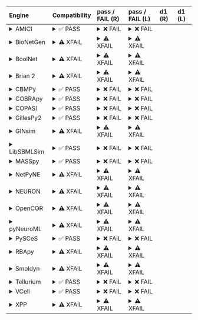 | Engine                                                                                                                                     | Compatibility                                                                                                                                                                                                                                                                                                    | pass / FAIL (R)                                                                                                                                                                                                                                                                                                                                                                                                                                                                                                                                                                                                                                                                                                                                                                                                                                             | pass / FAIL (L)                                                                                                                                                          | d1 (R)   | d1 (L)   |
|:-------------------------------------------------------------------------------------------------------------------------------------------|:-----------------------------------------------------------------------------------------------------------------------------------------------------------------------------------------------------------------------------------------------------------------------------------------------------------------|:------------------------------------------------------------------------------------------------------------------------------------------------------------------------------------------------------------------------------------------------------------------------------------------------------------------------------------------------------------------------------------------------------------------------------------------------------------------------------------------------------------------------------------------------------------------------------------------------------------------------------------------------------------------------------------------------------------------------------------------------------------------------------------------------------------------------------------------------------------|:-------------------------------------------------------------------------------------------------------------------------------------------------------------------------|:---------|:---------|
| <details><summary>AMICI</summary>https://docs.biosimulators.org/Biosimulators_AMICI/<br></details>                                         | <details><summary>&#9989; PASS</summary>The filenames '01186-sbml-l3v2.xml' and '01186-sbml-l3v2-sedml.xml' suggest the input files are ['SBML', 'SED-ML'] which is compatible with amici.<br><br>['SBML', 'SED-ML'] are compatible with amici.</details>                                                        | <details><summary>&#10060; FAIL</summary><a href="https://api.biosimulations.org/runs/6731e621b678b3883bb6a222">view</a><br><a href="https://api.biosimulations.org/results/6731e621b678b3883bb6a222/download">download</a><br><a href="https://api.biosimulations.org/logs/6731e621b678b3883bb6a222?includeOutput=true">logs</a><br><br>ERROR MESSAGE:<br>`/root/archive.omex` is not a valid COMBINE/OMEX archive.<br>  - The SED-ML file at location `./tmp962614` is invalid.<br>    - Data generator `OBJF_1` is invalid.<br>      - Variable `OBJF` is invalid.<br>        - One or more namespaces required for target `/sbml:sbml/sbml:model/fbc:listOfObjectives/fbc:objective[@fbc:id='OBJF']` are not defined. Only the following namespaces are defined for the target: `sbml`.<br><br>ERROR TYPE:<br>ValueError</details>                      | <details><summary>&#10060; FAIL</summary>ERROR MESSAGE:<br>Error unknown. The log.yml containing error information was not found.<br><br></details>                      |          |          |
| <details><summary>BioNetGen</summary>https://docs.biosimulators.org/Biosimulators_BioNetGen/<br></details>                                 | <details><summary>&#9888; XFAIL</summary>EXPECTED FAIL<br><br>The filenames '01186-sbml-l3v2.xml' and '01186-sbml-l3v2-sedml.xml' suggest the input files are ['SBML', 'SED-ML'] which is not compatible with bionetgen.<br><br>['BNGL', 'SED-ML'] are compatible with bionetgen.</details>                      | <details><summary>&#9888; XFAIL</summary>EXPECTED FAIL<br><br><a href="https://api.biosimulations.org/runs/6731e624b678b3883bb6a226">view</a><br><a href="https://api.biosimulations.org/results/6731e624b678b3883bb6a226/download">download</a><br><a href="https://api.biosimulations.org/logs/6731e624b678b3883bb6a226?includeOutput=true">logs</a><br><br>ERROR MESSAGE:<br>`/root/archive.omex` is not a valid COMBINE/OMEX archive.<br>  - The SED-ML file at location `./tmp55567` is invalid.<br>    - Data generator `OBJF_1` is invalid.<br>      - Variable `OBJF` is invalid.<br>        - One or more namespaces required for target `/sbml:sbml/sbml:model/fbc:listOfObjectives/fbc:objective[@fbc:id='OBJF']` are not defined. Only the following namespaces are defined for the target: `sbml`.<br><br>ERROR TYPE:<br>ValueError</details>  | <details><summary>&#9888; XFAIL</summary>EXPECTED FAIL<br><br>ERROR MESSAGE:<br>Error unknown. The log.yml containing error information was not found.<br><br></details> |          |          |
| <details><summary>BoolNet</summary>https://docs.biosimulators.org/Biosimulators_BoolNet/<br></details>                                     | <details><summary>&#9888; XFAIL</summary>EXPECTED FAIL<br><br>The filenames '01186-sbml-l3v2.xml' and '01186-sbml-l3v2-sedml.xml' suggest the input files are ['SBML', 'SED-ML'] which is not compatible with boolnet.<br><br>['SBML-qual', 'SED-ML'] are compatible with boolnet.</details>                     | <details><summary>&#9888; XFAIL</summary>EXPECTED FAIL<br><br><a href="https://api.biosimulations.org/runs/6731e6260d09353e8f104bd1">view</a><br><a href="https://api.biosimulations.org/results/6731e6260d09353e8f104bd1/download">download</a><br><a href="https://api.biosimulations.org/logs/6731e6260d09353e8f104bd1?includeOutput=true">logs</a><br><br>ERROR MESSAGE:<br>`/root/archive.omex` is not a valid COMBINE/OMEX archive.<br>  - The SED-ML file at location `./tmp446179` is invalid.<br>    - Data generator `OBJF_1` is invalid.<br>      - Variable `OBJF` is invalid.<br>        - One or more namespaces required for target `/sbml:sbml/sbml:model/fbc:listOfObjectives/fbc:objective[@fbc:id='OBJF']` are not defined. Only the following namespaces are defined for the target: `sbml`.<br><br>ERROR TYPE:<br>ValueError</details> | <details><summary>&#9888; XFAIL</summary>EXPECTED FAIL<br><br>ERROR MESSAGE:<br>Error unknown. The log.yml containing error information was not found.<br><br></details> |          |          |
| <details><summary>Brian 2</summary>https://docs.biosimulators.org/Biosimulators_pyNeuroML/<br></details>                                   | <details><summary>&#9888; XFAIL</summary>EXPECTED FAIL<br><br>The filenames '01186-sbml-l3v2.xml' and '01186-sbml-l3v2-sedml.xml' suggest the input files are ['SBML', 'SED-ML'] which is not compatible with brian2.<br><br>['NeuroML', 'SED-ML', 'LEMS', 'SED-ML'] are compatible with brian2.</details>       | <details><summary>&#9888; XFAIL</summary>EXPECTED FAIL<br><br><a href="https://api.biosimulations.org/runs/6731e6220d09353e8f104bcc">view</a><br><a href="https://api.biosimulations.org/results/6731e6220d09353e8f104bcc/download">download</a><br><a href="https://api.biosimulations.org/logs/6731e6220d09353e8f104bcc?includeOutput=true">logs</a><br><br>ERROR MESSAGE:<br>No module named 'libsbml'<br><br>ERROR TYPE:<br>ModuleNotFoundError</details>                                                                                                                                                                                                                                                                                                                                                                                               | <details><summary>&#9888; XFAIL</summary>EXPECTED FAIL<br><br>ERROR MESSAGE:<br>Error unknown. The log.yml containing error information was not found.<br><br></details> |          |          |
| <details><summary>CBMPy</summary>https://docs.biosimulators.org/Biosimulators_CBMPy/<br></details>                                         | <details><summary>&#9989; PASS</summary>The filenames '01186-sbml-l3v2.xml' and '01186-sbml-l3v2-sedml.xml' suggest the input files are ['SBML', 'SED-ML'] which is compatible with cbmpy.<br><br>['SBML', 'SED-ML'] are compatible with cbmpy.</details>                                                        | <details><summary>&#10060; FAIL</summary><a href="https://api.biosimulations.org/runs/6731e6280d09353e8f104bd4">view</a><br><a href="https://api.biosimulations.org/results/6731e6280d09353e8f104bd4/download">download</a><br><a href="https://api.biosimulations.org/logs/6731e6280d09353e8f104bd4?includeOutput=true">logs</a><br><br>ERROR MESSAGE:<br>`/root/archive.omex` is not a valid COMBINE/OMEX archive.<br>  - The SED-ML file at location `./tmp721457` is invalid.<br>    - Data generator `OBJF_1` is invalid.<br>      - Variable `OBJF` is invalid.<br>        - One or more namespaces required for target `/sbml:sbml/sbml:model/fbc:listOfObjectives/fbc:objective[@fbc:id='OBJF']` are not defined. Only the following namespaces are defined for the target: `sbml`.<br><br>ERROR TYPE:<br>ValueError</details>                      | <details><summary>&#10060; FAIL</summary>ERROR MESSAGE:<br>Error unknown. The log.yml containing error information was not found.<br><br></details>                      |          |          |
| <details><summary>COBRApy</summary>https://docs.biosimulators.org/Biosimulators_COBRApy/<br>Only allows steady state simulations</details> | <details><summary>&#9989; PASS</summary>The filenames '01186-sbml-l3v2.xml' and '01186-sbml-l3v2-sedml.xml' suggest the input files are ['SBML', 'SED-ML'] which is compatible with cobrapy.<br><br>['SBML', 'SED-ML'] are compatible with cobrapy.</details>                                                    | <details><summary>&#10060; FAIL</summary><a href="https://api.biosimulations.org/runs/6731e629b678b3883bb6a229">view</a><br><a href="https://api.biosimulations.org/results/6731e629b678b3883bb6a229/download">download</a><br><a href="https://api.biosimulations.org/logs/6731e629b678b3883bb6a229?includeOutput=true">logs</a><br><br>ERROR MESSAGE:<br>`/root/archive.omex` is not a valid COMBINE/OMEX archive.<br>  - The SED-ML file at location `./tmp482300` is invalid.<br>    - Data generator `OBJF_1` is invalid.<br>      - Variable `OBJF` is invalid.<br>        - One or more namespaces required for target `/sbml:sbml/sbml:model/fbc:listOfObjectives/fbc:objective[@fbc:id='OBJF']` are not defined. Only the following namespaces are defined for the target: `sbml`.<br><br>ERROR TYPE:<br>ValueError</details>                      | <details><summary>&#10060; FAIL</summary>ERROR MESSAGE:<br>Error unknown. The log.yml containing error information was not found.<br><br></details>                      |          |          |
| <details><summary>COPASI</summary>https://docs.biosimulators.org/Biosimulators_COPASI/<br></details>                                       | <details><summary>&#9989; PASS</summary>The filenames '01186-sbml-l3v2.xml' and '01186-sbml-l3v2-sedml.xml' suggest the input files are ['SBML', 'SED-ML'] which is compatible with copasi.<br><br>['SBML', 'SED-ML'] are compatible with copasi.</details>                                                      | <details><summary>&#10060; FAIL</summary><a href="https://api.biosimulations.org/runs/6731e62cb678b3883bb6a22c">view</a><br><a href="https://api.biosimulations.org/results/6731e62cb678b3883bb6a22c/download">download</a><br><a href="https://api.biosimulations.org/logs/6731e62cb678b3883bb6a22c?includeOutput=true">logs</a><br><br>ERROR MESSAGE:<br>`/root/archive.omex` is not a valid COMBINE/OMEX archive.<br>  - The SED-ML file at location `./tmp932942` is invalid.<br>    - Data generator `OBJF_1` is invalid.<br>      - Variable `OBJF` is invalid.<br>        - One or more namespaces required for target `/sbml:sbml/sbml:model/fbc:listOfObjectives/fbc:objective[@fbc:id='OBJF']` are not defined. Only the following namespaces are defined for the target: `sbml`.<br><br>ERROR TYPE:<br>ValueError</details>                      | <details><summary>&#10060; FAIL</summary>ERROR MESSAGE:<br>Error unknown. The log.yml containing error information was not found.<br><br></details>                      |          |          |
| <details><summary>GillesPy2</summary>https://docs.biosimulators.org/Biosimulators_GillesPy2/<br></details>                                 | <details><summary>&#9989; PASS</summary>The filenames '01186-sbml-l3v2.xml' and '01186-sbml-l3v2-sedml.xml' suggest the input files are ['SBML', 'SED-ML'] which is compatible with gillespy2.<br><br>['SBML', 'SED-ML'] are compatible with gillespy2.</details>                                                | <details><summary>&#10060; FAIL</summary><a href="https://api.biosimulations.org/runs/6731e62db678b3883bb6a230">view</a><br><a href="https://api.biosimulations.org/results/6731e62db678b3883bb6a230/download">download</a><br><a href="https://api.biosimulations.org/logs/6731e62db678b3883bb6a230?includeOutput=true">logs</a><br><br>ERROR MESSAGE:<br>`/root/archive.omex` is not a valid COMBINE/OMEX archive.<br>  - The SED-ML file at location `./tmp452671` is invalid.<br>    - Data generator `OBJF_1` is invalid.<br>      - Variable `OBJF` is invalid.<br>        - One or more namespaces required for target `/sbml:sbml/sbml:model/fbc:listOfObjectives/fbc:objective[@fbc:id='OBJF']` are not defined. Only the following namespaces are defined for the target: `sbml`.<br><br>ERROR TYPE:<br>ValueError</details>                      | <details><summary>&#10060; FAIL</summary>ERROR MESSAGE:<br>Error unknown. The log.yml containing error information was not found.<br><br></details>                      |          |          |
| <details><summary>GINsim</summary>https://docs.biosimulators.org/Biosimulators_GINsim/<br></details>                                       | <details><summary>&#9888; XFAIL</summary>EXPECTED FAIL<br><br>The filenames '01186-sbml-l3v2.xml' and '01186-sbml-l3v2-sedml.xml' suggest the input files are ['SBML', 'SED-ML'] which is not compatible with ginsim.<br><br>['SBML-qual', 'SED-ML'] are compatible with ginsim.</details>                       | <details><summary>&#9888; XFAIL</summary>EXPECTED FAIL<br><br><a href="https://api.biosimulations.org/runs/6731e62f0d09353e8f104bd8">view</a><br><a href="https://api.biosimulations.org/results/6731e62f0d09353e8f104bd8/download">download</a><br><a href="https://api.biosimulations.org/logs/6731e62f0d09353e8f104bd8?includeOutput=true">logs</a><br><br>ERROR MESSAGE:<br>`/root/archive.omex` is not a valid COMBINE/OMEX archive.<br>  - The SED-ML file at location `./tmp292854` is invalid.<br>    - Data generator `OBJF_1` is invalid.<br>      - Variable `OBJF` is invalid.<br>        - One or more namespaces required for target `/sbml:sbml/sbml:model/fbc:listOfObjectives/fbc:objective[@fbc:id='OBJF']` are not defined. Only the following namespaces are defined for the target: `sbml`.<br><br>ERROR TYPE:<br>ValueError</details> | <details><summary>&#9888; XFAIL</summary>EXPECTED FAIL<br><br>ERROR MESSAGE:<br>Error unknown. The log.yml containing error information was not found.<br><br></details> |          |          |
| <details><summary>LibSBMLSim</summary>https://docs.biosimulators.org/Biosimulators_LibSBMLSim/<br></details>                               | <details><summary>&#9989; PASS</summary>The filenames '01186-sbml-l3v2.xml' and '01186-sbml-l3v2-sedml.xml' suggest the input files are ['SBML', 'SED-ML'] which is compatible with libsbmlsim.<br><br>['SBML', 'SED-ML'] are compatible with libsbmlsim.</details>                                              | <details><summary>&#10060; FAIL</summary><a href="https://api.biosimulations.org/runs/6731e6310d09353e8f104bdc">view</a><br><a href="https://api.biosimulations.org/results/6731e6310d09353e8f104bdc/download">download</a><br><a href="https://api.biosimulations.org/logs/6731e6310d09353e8f104bdc?includeOutput=true">logs</a><br><br>ERROR MESSAGE:<br>`/root/archive.omex` is not a valid COMBINE/OMEX archive.<br>  - The SED-ML file at location `./tmp293403` is invalid.<br>    - Data generator `OBJF_1` is invalid.<br>      - Variable `OBJF` is invalid.<br>        - One or more namespaces required for target `/sbml:sbml/sbml:model/fbc:listOfObjectives/fbc:objective[@fbc:id='OBJF']` are not defined. Only the following namespaces are defined for the target: `sbml`.<br><br>ERROR TYPE:<br>ValueError</details>                      | <details><summary>&#10060; FAIL</summary>ERROR MESSAGE:<br>Error unknown. The log.yml containing error information was not found.<br><br></details>                      |          |          |
| <details><summary>MASSpy</summary>https://docs.biosimulators.org/Biosimulators_MASSpy/<br></details>                                       | <details><summary>&#9989; PASS</summary>The filenames '01186-sbml-l3v2.xml' and '01186-sbml-l3v2-sedml.xml' suggest the input files are ['SBML', 'SED-ML'] which is compatible with masspy.<br><br>['SBML', 'SED-ML'] are compatible with masspy.</details>                                                      | <details><summary>&#10060; FAIL</summary><a href="https://api.biosimulations.org/runs/6731e6335a60072d20f54d9b">view</a><br><a href="https://api.biosimulations.org/results/6731e6335a60072d20f54d9b/download">download</a><br><a href="https://api.biosimulations.org/logs/6731e6335a60072d20f54d9b?includeOutput=true">logs</a><br><br>ERROR MESSAGE:<br>`/root/archive.omex` is not a valid COMBINE/OMEX archive.<br>  - The SED-ML file at location `./tmp256213` is invalid.<br>    - Data generator `OBJF_1` is invalid.<br>      - Variable `OBJF` is invalid.<br>        - One or more namespaces required for target `/sbml:sbml/sbml:model/fbc:listOfObjectives/fbc:objective[@fbc:id='OBJF']` are not defined. Only the following namespaces are defined for the target: `sbml`.<br><br>ERROR TYPE:<br>ValueError</details>                      | <details><summary>&#10060; FAIL</summary>ERROR MESSAGE:<br>Error unknown. The log.yml containing error information was not found.<br><br></details>                      |          |          |
| <details><summary>NetPyNE</summary>https://docs.biosimulators.org/Biosimulators_pyNeuroML/<br></details>                                   | <details><summary>&#9888; XFAIL</summary>EXPECTED FAIL<br><br>The filenames '01186-sbml-l3v2.xml' and '01186-sbml-l3v2-sedml.xml' suggest the input files are ['SBML', 'SED-ML'] which is not compatible with netpyne.<br><br>['NeuroML', 'SED-ML', 'LEMS', 'SED-ML'] are compatible with netpyne.</details>     | <details><summary>&#9888; XFAIL</summary>EXPECTED FAIL<br><br><a href="https://api.biosimulations.org/runs/6731e6355a60072d20f54d9e">view</a><br><a href="https://api.biosimulations.org/results/6731e6355a60072d20f54d9e/download">download</a><br><a href="https://api.biosimulations.org/logs/6731e6355a60072d20f54d9e?includeOutput=true">logs</a><br><br>ERROR MESSAGE:<br>No module named 'libsbml'<br><br>ERROR TYPE:<br>ModuleNotFoundError</details>                                                                                                                                                                                                                                                                                                                                                                                               | <details><summary>&#9888; XFAIL</summary>EXPECTED FAIL<br><br>ERROR MESSAGE:<br>Error unknown. The log.yml containing error information was not found.<br><br></details> |          |          |
| <details><summary>NEURON</summary>https://docs.biosimulators.org/Biosimulators_pyNeuroML/<br></details>                                    | <details><summary>&#9888; XFAIL</summary>EXPECTED FAIL<br><br>The filenames '01186-sbml-l3v2.xml' and '01186-sbml-l3v2-sedml.xml' suggest the input files are ['SBML', 'SED-ML'] which is not compatible with neuron.<br><br>['NeuroML', 'SED-ML', 'LEMS', 'SED-ML'] are compatible with neuron.</details>       | <details><summary>&#9888; XFAIL</summary>EXPECTED FAIL<br><br><a href="https://api.biosimulations.org/runs/6731e6360d09353e8f104be0">view</a><br><a href="https://api.biosimulations.org/results/6731e6360d09353e8f104be0/download">download</a><br><a href="https://api.biosimulations.org/logs/6731e6360d09353e8f104be0?includeOutput=true">logs</a><br><br>ERROR MESSAGE:<br>No module named 'libsbml'<br><br>ERROR TYPE:<br>ModuleNotFoundError</details>                                                                                                                                                                                                                                                                                                                                                                                               | <details><summary>&#9888; XFAIL</summary>EXPECTED FAIL<br><br>ERROR MESSAGE:<br>Error unknown. The log.yml containing error information was not found.<br><br></details> |          |          |
| <details><summary>OpenCOR</summary>https://docs.biosimulators.org/Biosimulators_OpenCOR/<br></details>                                     | <details><summary>&#9888; XFAIL</summary>EXPECTED FAIL<br><br>The filenames '01186-sbml-l3v2.xml' and '01186-sbml-l3v2-sedml.xml' suggest the input files are ['SBML', 'SED-ML'] which is not compatible with opencor.<br><br>['CellML', 'SED-ML'] are compatible with opencor.</details>                        | <details><summary>&#9888; XFAIL</summary>EXPECTED FAIL<br><br><a href="https://api.biosimulations.org/runs/6731e638b678b3883bb6a235">view</a><br><a href="https://api.biosimulations.org/results/6731e638b678b3883bb6a235/download">download</a><br><a href="https://api.biosimulations.org/logs/6731e638b678b3883bb6a235?includeOutput=true">logs</a><br><br>ERROR MESSAGE:<br>No module named 'libsbml'<br><br>ERROR TYPE:<br>ModuleNotFoundError</details>                                                                                                                                                                                                                                                                                                                                                                                               | <details><summary>&#9888; XFAIL</summary>EXPECTED FAIL<br><br>ERROR MESSAGE:<br>Error unknown. The log.yml containing error information was not found.<br><br></details> |          |          |
| <details><summary>pyNeuroML</summary>https://docs.biosimulators.org/Biosimulators_pyNeuroML/<br></details>                                 | <details><summary>&#9888; XFAIL</summary>EXPECTED FAIL<br><br>The filenames '01186-sbml-l3v2.xml' and '01186-sbml-l3v2-sedml.xml' suggest the input files are ['SBML', 'SED-ML'] which is not compatible with pyneuroml.<br><br>['NeuroML', 'SED-ML', 'LEMS', 'SED-ML'] are compatible with pyneuroml.</details> | <details><summary>&#9888; XFAIL</summary>EXPECTED FAIL<br><br><a href="https://api.biosimulations.org/runs/6731e63a5a60072d20f54dac">view</a><br><a href="https://api.biosimulations.org/results/6731e63a5a60072d20f54dac/download">download</a><br><a href="https://api.biosimulations.org/logs/6731e63a5a60072d20f54dac?includeOutput=true">logs</a><br><br>ERROR MESSAGE:<br>No module named 'libsbml'<br><br>ERROR TYPE:<br>ModuleNotFoundError</details>                                                                                                                                                                                                                                                                                                                                                                                               | <details><summary>&#9888; XFAIL</summary>EXPECTED FAIL<br><br>ERROR MESSAGE:<br>Error unknown. The log.yml containing error information was not found.<br><br></details> |          |          |
| <details><summary>PySCeS</summary>https://docs.biosimulators.org/Biosimulators_PySCeS/<br></details>                                       | <details><summary>&#9989; PASS</summary>The filenames '01186-sbml-l3v2.xml' and '01186-sbml-l3v2-sedml.xml' suggest the input files are ['SBML', 'SED-ML'] which is compatible with pysces.<br><br>['SBML', 'SED-ML'] are compatible with pysces.</details>                                                      | <details><summary>&#10060; FAIL</summary><a href="https://api.biosimulations.org/runs/6731e63b0d09353e8f104bf1">view</a><br><a href="https://api.biosimulations.org/results/6731e63b0d09353e8f104bf1/download">download</a><br><a href="https://api.biosimulations.org/logs/6731e63b0d09353e8f104bf1?includeOutput=true">logs</a><br><br>ERROR MESSAGE:<br>`/root/archive.omex` is not a valid COMBINE/OMEX archive.<br>  - The SED-ML file at location `./tmp921920` is invalid.<br>    - Data generator `OBJF_1` is invalid.<br>      - Variable `OBJF` is invalid.<br>        - One or more namespaces required for target `/sbml:sbml/sbml:model/fbc:listOfObjectives/fbc:objective[@fbc:id='OBJF']` are not defined. Only the following namespaces are defined for the target: `sbml`.<br><br>ERROR TYPE:<br>ValueError</details>                      | <details><summary>&#10060; FAIL</summary>ERROR MESSAGE:<br>Error unknown. The log.yml containing error information was not found.<br><br></details>                      |          |          |
| <details><summary>RBApy</summary>https://docs.biosimulators.org/Biosimulators_RBApy/<br></details>                                         | <details><summary>&#9888; XFAIL</summary>EXPECTED FAIL<br><br>The filenames '01186-sbml-l3v2.xml' and '01186-sbml-l3v2-sedml.xml' suggest the input files are ['SBML', 'SED-ML'] which is not compatible with rbapy.<br><br>['RBApy', 'SED-ML'] are compatible with rbapy.</details>                             | <details><summary>&#9888; XFAIL</summary>EXPECTED FAIL<br><br><a href="https://api.biosimulations.org/runs/6731e63db678b3883bb6a255">view</a><br><a href="https://api.biosimulations.org/results/6731e63db678b3883bb6a255/download">download</a><br><a href="https://api.biosimulations.org/logs/6731e63db678b3883bb6a255?includeOutput=true">logs</a><br><br>ERROR MESSAGE:<br>`/root/archive.omex` is not a valid COMBINE/OMEX archive.<br>  - The SED-ML file at location `./tmp24088` is invalid.<br>    - Data generator `OBJF_1` is invalid.<br>      - Variable `OBJF` is invalid.<br>        - One or more namespaces required for target `/sbml:sbml/sbml:model/fbc:listOfObjectives/fbc:objective[@fbc:id='OBJF']` are not defined. Only the following namespaces are defined for the target: `sbml`.<br><br>ERROR TYPE:<br>ValueError</details>  | <details><summary>&#9888; XFAIL</summary>EXPECTED FAIL<br><br>ERROR MESSAGE:<br>Error unknown. The log.yml containing error information was not found.<br><br></details> |          |          |
| <details><summary>Smoldyn</summary>https://smoldyn.readthedocs.io/en/latest/python/api.html#sed-ml-combine-biosimulators-api<br></details> | <details><summary>&#9888; XFAIL</summary>EXPECTED FAIL<br><br>The filenames '01186-sbml-l3v2.xml' and '01186-sbml-l3v2-sedml.xml' suggest the input files are ['SBML', 'SED-ML'] which is not compatible with smoldyn.<br><br>['Smoldyn', 'SED-ML'] are compatible with smoldyn.</details>                       | <details><summary>&#9888; XFAIL</summary>EXPECTED FAIL<br><br><a href="https://api.biosimulations.org/runs/6731e63f5a60072d20f54dc2">view</a><br><a href="https://api.biosimulations.org/results/6731e63f5a60072d20f54dc2/download">download</a><br><a href="https://api.biosimulations.org/logs/6731e63f5a60072d20f54dc2?includeOutput=true">logs</a><br><br>ERROR MESSAGE:<br>No module named 'libsbml'<br><br>ERROR TYPE:<br>ModuleNotFoundError</details>                                                                                                                                                                                                                                                                                                                                                                                               | <details><summary>&#9888; XFAIL</summary>EXPECTED FAIL<br><br>ERROR MESSAGE:<br>Error unknown. The log.yml containing error information was not found.<br><br></details> |          |          |
| <details><summary>Tellurium</summary>https://docs.biosimulators.org/Biosimulators_tellurium/<br></details>                                 | <details><summary>&#9989; PASS</summary>The filenames '01186-sbml-l3v2.xml' and '01186-sbml-l3v2-sedml.xml' suggest the input files are ['SBML', 'SED-ML'] which is compatible with tellurium.<br><br>['SBML', 'SED-ML'] are compatible with tellurium.</details>                                                | <details><summary>&#10060; FAIL</summary><a href="https://api.biosimulations.org/runs/6731e6415a60072d20f54dca">view</a><br><a href="https://api.biosimulations.org/results/6731e6415a60072d20f54dca/download">download</a><br><a href="https://api.biosimulations.org/logs/6731e6415a60072d20f54dca?includeOutput=true">logs</a><br><br>ERROR MESSAGE:<br>`/root/archive.omex` is not a valid COMBINE/OMEX archive.<br>  - The SED-ML file at location `./tmp603270` is invalid.<br>    - Data generator `OBJF_1` is invalid.<br>      - Variable `OBJF` is invalid.<br>        - One or more namespaces required for target `/sbml:sbml/sbml:model/fbc:listOfObjectives/fbc:objective[@fbc:id='OBJF']` are not defined. Only the following namespaces are defined for the target: `sbml`.<br><br>ERROR TYPE:<br>ValueError</details>                      | <details><summary>&#10060; FAIL</summary>ERROR MESSAGE:<br>Error unknown. The log.yml containing error information was not found.<br><br></details>                      |          |          |
| <details><summary>VCell</summary>https://github.com/virtualcell/vcell<br></details>                                                        | <details><summary>&#9989; PASS</summary>The filenames '01186-sbml-l3v2.xml' and '01186-sbml-l3v2-sedml.xml' suggest the input files are ['SBML', 'SED-ML'] which is compatible with vcell.<br><br>['SBML', 'SED-ML', 'BNGL', 'SED-ML'] are compatible with vcell.</details>                                      | <details><summary>&#10060; FAIL</summary><a href="https://api.biosimulations.org/runs/6731e6455a60072d20f54dcf">view</a><br><a href="https://api.biosimulations.org/results/6731e6455a60072d20f54dcf/download">download</a><br><a href="https://api.biosimulations.org/logs/6731e6455a60072d20f54dcf?includeOutput=true">logs</a><br><br>ERROR MESSAGE:<br>status: QUEUED<br><br></details>                                                                                                                                                                                                                                                                                                                                                                                                                                                                 | <details><summary>&#10060; FAIL</summary>ERROR MESSAGE:<br>Error unknown. The log.yml containing error information was not found.<br><br></details>                      |          |          |
| <details><summary>XPP</summary>https://docs.biosimulators.org/Biosimulators_XPP/<br></details>                                             | <details><summary>&#9888; XFAIL</summary>EXPECTED FAIL<br><br>The filenames '01186-sbml-l3v2.xml' and '01186-sbml-l3v2-sedml.xml' suggest the input files are ['SBML', 'SED-ML'] which is not compatible with xpp.<br><br>['XPP', 'SED-ML'] are compatible with xpp.</details>                                   | <details><summary>&#9888; XFAIL</summary>EXPECTED FAIL<br><br><a href="https://api.biosimulations.org/runs/6731e6460d09353e8f104c22">view</a><br><a href="https://api.biosimulations.org/results/6731e6460d09353e8f104c22/download">download</a><br><a href="https://api.biosimulations.org/logs/6731e6460d09353e8f104c22?includeOutput=true">logs</a><br><br>ERROR MESSAGE:<br>No module named 'libsbml'<br><br>ERROR TYPE:<br>ModuleNotFoundError</details>                                                                                                                                                                                                                                                                                                                                                                                               | <details><summary>&#9888; XFAIL</summary>EXPECTED FAIL<br><br>ERROR MESSAGE:<br>Error unknown. The log.yml containing error information was not found.<br><br></details> |          |          |